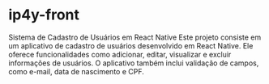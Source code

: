 # ip4y-front
Sistema de Cadastro de Usuários em React Native
Este projeto consiste em um aplicativo de cadastro de usuários desenvolvido em React Native. Ele oferece funcionalidades como adicionar, editar, visualizar e excluir informações de usuários. O aplicativo também inclui validação de campos, como e-mail, data de nascimento e CPF.
